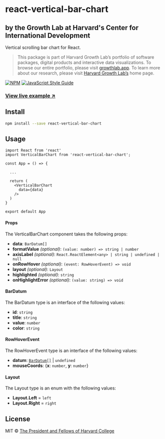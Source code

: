 # react-vertical-bar-chart

## by the Growth Lab at Harvard's Center for International Development

Vertical scrolling bar chart for React.

> This package is part of Harvard Growth Lab’s portfolio of software packages, digital products and interactive data visualizations.  To browse our entire portfolio, please visit [growthlab.app](https://growthlab.app/).  To learn more about our research, please visit [Harvard Growth Lab’s](https://growthlab.cid.harvard.edu/) home page.

[![NPM](https://img.shields.io/npm/v/react-vertical-bar-chart.svg)](https://www.npmjs.com/package/react-vertical-bar-chart) [![JavaScript Style Guide](https://img.shields.io/badge/code_style-standard-brightgreen.svg)](https://standardjs.com)

### [View live example ↗](https://cid-harvard.github.io/react-vertical-bar-chart/)

## Install

```bash
npm install --save react-vertical-bar-chart
```

## Usage

```tsx
import React from 'react'
import VerticalBarChart from 'react-vertical-bar-chart';

const App = () => {

  ...

  return (
    <VerticalBarChart
      data={data}
    />
  )
}

export default App

```

<a name="props"/>

#### Props

The VerticalBarChart component takes the following props:

- **data**: `BarDatum[]`
- **formatValue** *(optional)*: `(value: number) => string | number`
- **axisLabel** *(optional)*: `React.ReactElement<any> | string | undefined | null`
- **onRowHover** *(optional)*: `(event: RowHoverEvent) => void`
- **layout** *(optional)*: `Layout`
- **highlighted** *(optional)*: `string`
- **onHighlightError** *(optional)*: `(value: string) => void`

<a name="bardatum"/>

#### BarDatum

The BarDatum type is an interface of the following values:

- **id**: `string`
- **title**: `string`
- **value**: `number`
- **color**: `string`

<a name="rowhoverevent"/>

#### RowHoverEvent

The RowHoverEvent type is an interface of the following values:

- **datum**: [`BarDatum[]`](#bardatum) \| `undefined`
- **mouseCoords**: {**x**: `number`, **y**: `number`}

<a name="layout"/>

#### Layout

The Layout type is an enum with the following values:

- **Layout.Left** = `left`
- **Layout.Right** = `right`

## License

MIT © [The President and Fellows of Harvard College](https://www.harvard.edu/)
